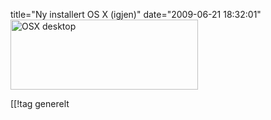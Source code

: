 title="Ny installert OS X (igjen)"
date="2009-06-21 18:32:01"
<a href="http://pjatt.net/images/2009/06/OSX-desktop.png"><img src="http://pjatt.net/images/2009/06/OSX-desktop-300x112.png" alt="OSX desktop" title="OSX desktop" width="300" height="112" class="aligncenter size-medium wp-image-894"  /></a>

[[!tag  generelt
